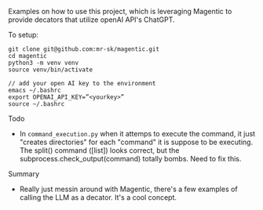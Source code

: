 Examples on how to use this project, which is leveraging Magentic to provide decators that utilize openAI API's ChatGPT. 

To setup:

    git clone git@github.com:mr-sk/magentic.git
    cd magentic
    python3 -m venv venv
    source venv/bin/activate

    // add your open AI key to the environment
    emacs ~/.bashrc
    export OPENAI_API_KEY=”<yourkey>”
    source ~/.bashrc

Todo

* In `command_execution.py` when it attemps to execute the command, it just "creates directories" for each "command" it is suppose to be executing. The split() command ([list]) looks correct, but the subprocess.check_output(command) totally bombs. Need to fix this. 

Summary

* Really just messin around with Magentic, there's a few examples of calling the LLM as a decator. It's a cool concept. 